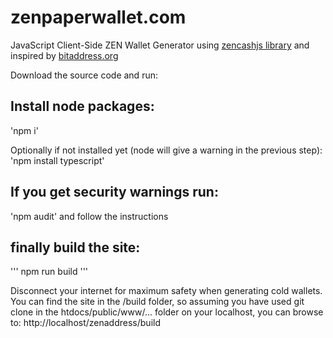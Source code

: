 # zenpaperwallet.com
JavaScript Client-Side ZEN Wallet Generator using [zencashjs library](https://github.com/HorizenOfficial/zencashjs) and inspired by [bitaddress.org](https://github.com/pointbiz/bitaddress.org)

Download the source code and run:

## Install node packages:
'npm i'

Optionally if not installed yet (node will give a warning in the previous step):
'npm install typescript'

## If you get security warnings run:
'npm audit'
and follow the instructions

## finally build the site:

'''
npm run build
'''

Disconnect your internet for maximum safety when generating cold wallets.
You can find the site in the /build folder, so assuming you have used git clone in the htdocs/public/www/... folder on your localhost, you can browse to: http://localhost/zenaddress/build
